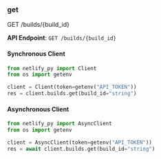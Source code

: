 
### get <a name="get"></a>
GET /builds/{build_id}



**API Endpoint**: `GET /builds/{build_id}`

#### Synchronous Client

```python
from netlify_py import Client
from os import getenv

client = Client(token=getenv("API_TOKEN"))
res = client.builds.get(build_id="string")
```

#### Asynchronous Client

```python
from netlify_py import AsyncClient
from os import getenv

client = AsyncClient(token=getenv("API_TOKEN"))
res = await client.builds.get(build_id="string")
```
